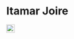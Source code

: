 # Itamar Joire

 
 <div> 
  <a href="https://www.linkedin.com/in/itamarjoire/" target="_blank"><img src="https://img.shields.io/badge/-Itamar Joire-%230077B5?style=for-the-badge&logo=linkedin&logoColor=white" height="22"</a> 
</div>
  
